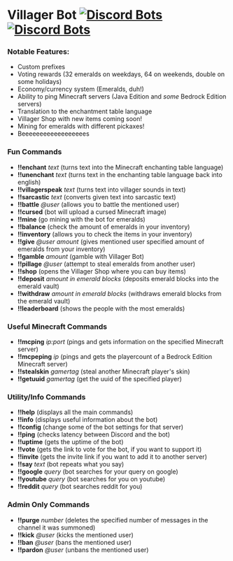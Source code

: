 # **Villager Bot** [![Discord Bots](https://top.gg/api/widget/status/639498607632056321.svg?noavatar=true)](https://top.gg/bot/639498607632056321) [![Discord Bots](https://top.gg/api/widget/servers/639498607632056321.svg?noavatar=true)](https://top.gg/bot/639498607632056321)

### Notable Features:
* Custom prefixes
* Voting rewards (32 emeralds on weekdays, 64 on weekends, double on some holidays)
* Economy/currency system (Emeralds, duh!)
* Ability to ping Minecraft servers (Java Edition and *some* Bedrock Edition servers)
* Translation to the enchantment table language
* Villager Shop with new items coming soon!
* Mining for emeralds with different pickaxes!
* Beeeeeeeeeeeeeeeeees

### Fun Commands
* __!!enchant__ *text* (turns text into the Minecraft enchanting table language)
* __!!unenchant__ *text* (turns text in the enchanting table language back into english)
* __!!villagerspeak__ *text* (turns text into villager sounds in text)
* __!!sarcastic__ *text* (converts given text into sarcastic text)
* __!!battle__ *@user* (allows you to battle the mentioned user)
* __!!cursed__ (bot will upload a cursed Minecraft image)
* __!!mine__ (go mining with the bot for emeralds)
* __!!balance__ (check the amount of emeralds in your inventory)
* __!!inventory__ (allows you to check the items in your inventory)
* __!!give__ *@user* *amount* (gives mentioned user specified amount of emeralds from your inventory)
* __!!gamble__ *amount* (gamble with Villager Bot)
* __!!pillage__ *@user* (attempt to steal emeralds from another user)
* __!!shop__ (opens the Villager Shop where you can buy items)
* __!!deposit__ *amount in emerald blocks* (deposits emerald blocks into the emerald vault)
* __!!withdraw__ *amount in emerald blocks* (withdraws emerald blocks from the emerald vault)
* __!!leaderboard__ (shows the people with the most emeralds)

### Useful Minecraft Commands
* __!!mcping__ *ip:port* (pings and gets information on the specified Minecraft server)
* __!!mcpeping__ *ip* (pings and gets the playercount of a Bedrock Edition Minecraft server)
* __!!stealskin__ *gamertag* (steal another Minecraft player's skin)
* __!!getuuid__ *gamertag* (get the uuid of the specified player)

### Utility/Info Commands
* __!!help__ (displays all the main commands)
* __!!info__ (displays useful information about the bot)
* __!!config__ (change some of the bot settings for that server)
* __!!ping__ (checks latency between Discord and the bot)
* __!!uptime__ (gets the uptime of the bot)
* __!!vote__ (gets the link to vote for the bot, if you want to support it)
* __!!invite__ (gets the invite link if you want to add it to another server)
* __!!say__ *text* (bot repeats what you say)
* __!!google__ *query* (bot searches for your query on google)
* __!!youtube__ *query* (bot searches for you on youtube)
* __!!reddit__ *query* (bot searches reddit for you)

### Admin Only Commands
* __!!purge__ *number* (deletes the specified number of messages in the channel it was summoned)
* __!!kick__ *@user* (kicks the mentioned user)
* __!!ban__ *@user* (bans the mentioned user)
* __!!pardon__ *@user* (unbans the mentioned user)
